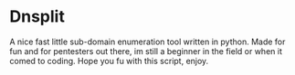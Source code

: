 # Dnsplit

A nice fast little sub-domain enumeration tool written in python. Made for fun and for pentesters out there, im still a beginner in the field or
when it comed to coding. Hope you fu with this script, enjoy.
